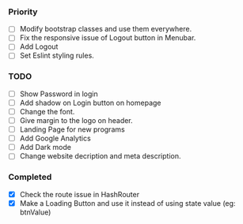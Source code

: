 ### Priority
- [ ] Modify bootstrap classes and use them everywhere.
- [ ] Fix the responsive issue of Logout button in Menubar.
- [ ] Add Logout
- [ ] Set Eslint styling rules.

### TODO
- [ ] Show Password in login
- [ ] Add shadow on Login button on homepage
- [ ] Change the font.
- [ ] Give margin to the logo on header.
- [ ] Landing Page for new programs
- [ ] Add Google Analytics
- [ ] Add Dark mode
- [ ] Change website decription and meta description.

### Completed
- [x] Check the route issue in HashRouter
- [x] Make a Loading Button and use it instead of using state value (eg: btnValue)